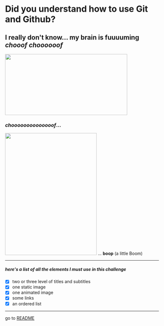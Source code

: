 # Did you understand how to use Git and Github?
## I really don't know... my brain is fuuuuming *chooof choooooof* 


<img src="https://www.acgroupitalia.com/media/k2/items/cache/f710044bf79a4b1f5d8b085e5e5d9711_XL.jpg" width="400" height="200" />

   ### *choooooooooooooof*...

<img src="https://media1.giphy.com/media/v1.Y2lkPTc5MGI3NjExcmNhZTM2bjdsaXh3M3R6OXQ4NGUwajR2cDZkaHRqNWZ4bHQ1dzVzbyZlcD12MV9naWZzX3NlYXJjaCZjdD1n/O3GqAYR9jFxLi/giphy.gif" width="300" height="400"/> ... **boop** (a little Boom)

________________________________________

##### here's a list of all the elements I must use in this challenge

- [x] two or three level of titles and subtitles
- [x] one static image
- [x] one animated image
- [x] some links
- [x] an ordered list

__________________________________________
go to [README](https://github.com/leofountas/markdowntest/new/main?filename=README.md)
